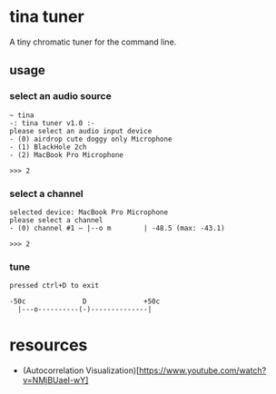# tina tuner

A tiny chromatic tuner for the command line.

## usage

### select an audio source

```
~ tina
-: tina tuner v1.0 :-
please select an audio input device
- (0) airdrop cute doggy only Microphone
- (1) BlackHole 2ch
- (2) MacBook Pro Microphone

>>> 2
```

### select a channel

```
selected device: MacBook Pro Microphone
please select a channel
- (0) channel #1 — |--o m        | -48.5 (max: -43.1)

>>> 2
```

### tune

```
pressed ctrl+D to exit

-50c              D              +50c
  |---o----------(-)--------------|
```

# resources

- (Autocorrelation Visualization)[https://www.youtube.com/watch?v=NMjBUaeI-wY]
